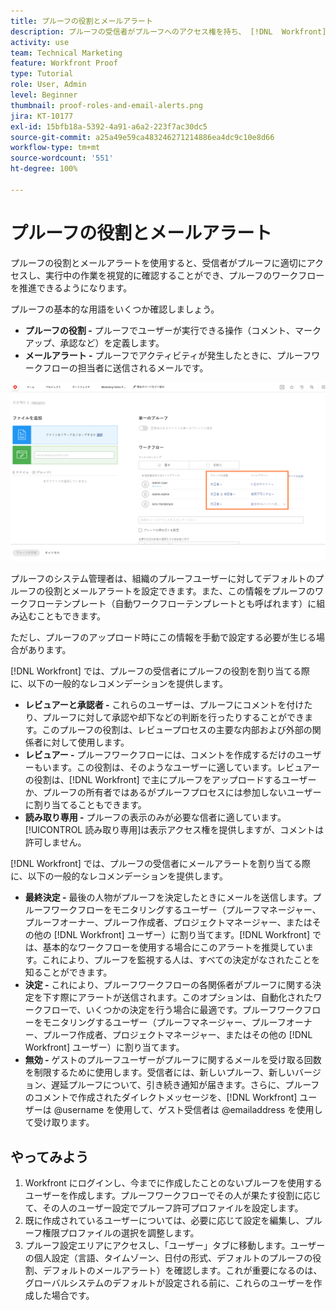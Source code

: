 ```yaml
---
title: プルーフの役割とメールアラート
description: プルーフの受信者がプルーフへのアクセス権を持ち、 [!DNL  Workfront] で行われている作業を確認できるように、プルーフの役割とメールアラートを適切に有効にする方法を説明します。
activity: use
team: Technical Marketing
feature: Workfront Proof
type: Tutorial
role: User, Admin
level: Beginner
thumbnail: proof-roles-and-email-alerts.png
jira: KT-10177
exl-id: 15bfb18a-5392-4a91-a6a2-223f7ac30dc5
source-git-commit: a25a49e59ca483246271214886ea4dc9c10e8d66
workflow-type: tm+mt
source-wordcount: '551'
ht-degree: 100%

---
```


# プルーフの役割とメールアラート

プルーフの役割とメールアラートを使用すると、受信者がプルーフに適切にアクセスし、実行中の作業を視覚的に確認することができ、プルーフのワークフローを推進できるようになります。

プルーフの基本的な用語をいくつか確認しましょう。

* **プルーフの役割 -** プルーフでユーザーが実行できる操作（コメント、マークアップ、承認など）を定義します。
* **メールアラート -** プルーフでアクティビティが発生したときに、プルーフワークフローの担当者に送信されるメールです。

![[!UICONTROL プルーフの役割]と[!UICONTROL メールアラート]の列がハイライト表示された [!UICONTROL 新規プルーフ]ウィンドウの画像。 ](assets/proof-roles-and-email-alerts.png)

プルーフのシステム管理者は、組織のプルーフユーザーに対してデフォルトのプルーフの役割とメールアラートを設定できます。また、この情報をプルーフのワークフローテンプレート（自動ワークフローテンプレートとも呼ばれます）に組み込むこともできます。

ただし、プルーフのアップロード時にこの情報を手動で設定する必要が生じる場合があります。

[!DNL Workfront] では、プルーフの受信者にプルーフの役割を割り当てる際に、以下の一般的なレコメンデーションを提供します。

* **レビュアーと承認者 -** これらのユーザーは、プルーフにコメントを付けたり、プルーフに対して承認や却下などの判断を行ったりすることができます。このプルーフの役割は、レビュープロセスの主要な内部および外部の関係者に対して使用します。
* **レビュアー -** プルーフワークフローには、コメントを作成するだけのユーザーもいます。この役割は、そのようなユーザーに適しています。レビュアーの役割は、[!DNL Workfront] で主にプルーフをアップロードするユーザーか、プルーフの所有者ではあるがプルーフプロセスには参加しないユーザーに割り当てることもできます。
* **読み取り専用 -** プルーフの表示のみが必要な信者に適しています。[!UICONTROL 読み取り専用]は表示アクセス権を提供しますが、コメントは許可しません。

[!DNL Workfront] では、プルーフの受信者にメールアラートを割り当てる際に、以下の一般的なレコメンデーションを提供します。

* **最終決定 -** 最後の人物がプルーフを決定したときにメールを送信します。プルーフワークフローをモニタリングするユーザー（プルーフマネージャー、プルーフオーナー、プルーフ作成者、プロジェクトマネージャー、またはその他の [!DNL Workfront] ユーザー）に割り当てます。[!DNL Workfront] では、基本的なワークフローを使用する場合にこのアラートを推奨しています。これにより、プルーフを監視する人は、すべての決定がなされたことを知ることができます。
* **決定 -** これにより、プルーフワークフローの各関係者がプルーフに関する決定を下す際にアラートが送信されます。このオプションは、自動化されたワークフローで、いくつかの決定を行う場合に最適です。プルーフワークフローをモニタリングするユーザー（プルーフマネージャー、プルーフオーナー、プルーフ作成者、プロジェクトマネージャー、またはその他の [!DNL Workfront] ユーザー）に割り当てます。
* **無効 -** ゲストのプルーフユーザーがプルーフに関するメールを受け取る回数を制限するために使用します。受信者には、新しいプルーフ、新しいバージョン、遅延プルーフについて、引き続き通知が届きます。さらに、プルーフのコメントで作成されたダイレクトメッセージを、[!DNL Workfront] ユーザーは @username を使用して、ゲスト受信者は @emailaddress を使用して受け取ります。

## やってみよう

1. Workfront にログインし、今までに作成したことのないプルーフを使用するユーザーを作成します。プルーフワークフローでその人が果たす役割に応じて、その人のユーザー設定でプルーフ許可プロファイルを設定します。
1. 既に作成されているユーザーについては、必要に応じて設定を編集し、プルーフ権限プロファイルの選択を調整します。
1. プルーフ設定エリアにアクセスし、「ユーザー」タブに移動します。ユーザーの個人設定（言語、タイムゾーン、日付の形式、デフォルトのプルーフの役割、デフォルトのメールアラート）を確認します。これが重要になるのは、グローバルシステムのデフォルトが設定される前に、これらのユーザーを作成した場合です。

<!--
Download the proof role and email alert guides to have on hand as you start uploading proofs and assigning proof recipients.
-->

<!--
## Learn more
* Notifications for proof comments and decisions
-->

<!--
## Guides
* Proof roles
* Email alerts
-->
